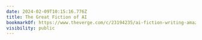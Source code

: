 ```yaml
---
date: 2024-02-09T10:15:16.776Z
title: The Great Fiction of AI
bookmarkOf: https://www.theverge.com/c/23194235/ai-fiction-writing-amazon-kindle-sudowrite-jasper
visibility: public
---
```

